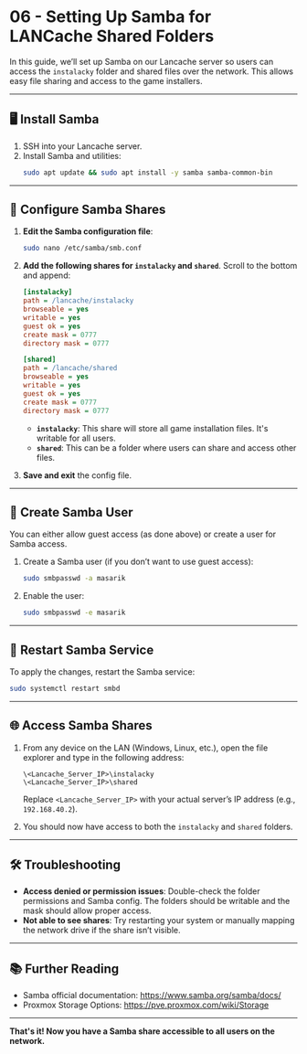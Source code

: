 # 06 - Setting Up Samba for LANCache Shared Folders

In this guide, we’ll set up Samba on our Lancache server so users can access the `instalacky` folder and shared files over the network. This allows easy file sharing and access to the game installers.

---

## 🖥️ Install Samba

1. SSH into your Lancache server.
2. Install Samba and utilities:  
   ```bash
   sudo apt update && sudo apt install -y samba samba-common-bin
   ```

---

## 📁 Configure Samba Shares

1. **Edit the Samba configuration file**:  
   ```bash
   sudo nano /etc/samba/smb.conf
   ```

2. **Add the following shares for `instalacky` and `shared`**. Scroll to the bottom and append:

   ```ini
   [instalacky]
   path = /lancache/instalacky
   browseable = yes
   writable = yes
   guest ok = yes
   create mask = 0777
   directory mask = 0777

   [shared]
   path = /lancache/shared
   browseable = yes
   writable = yes
   guest ok = yes
   create mask = 0777
   directory mask = 0777
   ```

   - **`instalacky`**: This share will store all game installation files. It's writable for all users.
   - **`shared`**: This can be a folder where users can share and access other files.

3. **Save and exit** the config file.

---

## 🔑 Create Samba User

You can either allow guest access (as done above) or create a user for Samba access.

1. Create a Samba user (if you don’t want to use guest access):  
   ```bash
   sudo smbpasswd -a masarik
   ```

2. Enable the user:  
   ```bash
   sudo smbpasswd -e masarik
   ```

---

## 🔄 Restart Samba Service

To apply the changes, restart the Samba service:

```bash
sudo systemctl restart smbd
```

---

## 🌐 Access Samba Shares

1. From any device on the LAN (Windows, Linux, etc.), open the file explorer and type in the following address:

   ```
   \<Lancache_Server_IP>\instalacky
   \<Lancache_Server_IP>\shared
   ```

   Replace `<Lancache_Server_IP>` with your actual server’s IP address (e.g., `192.168.40.2`).

2. You should now have access to both the `instalacky` and `shared` folders.

---

## 🛠️ Troubleshooting

- **Access denied or permission issues**: Double-check the folder permissions and Samba config. The folders should be writable and the mask should allow proper access.
- **Not able to see shares**: Try restarting your system or manually mapping the network drive if the share isn’t visible.

---

## 📚 Further Reading

- Samba official documentation: https://www.samba.org/samba/docs/
- Proxmox Storage Options: https://pve.proxmox.com/wiki/Storage

---

**That's it! Now you have a Samba share accessible to all users on the network.**
